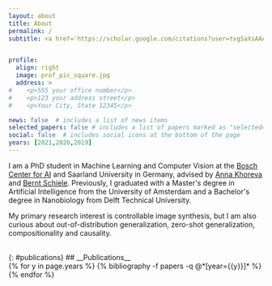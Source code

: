 ```yaml
---
layout: about
title: About
permalink: /
subtitle: <a href='https://scholar.google.com/citations?user=tvgSaXsAAAAJ&hl=en&oi=ao'>Scholar</a> | <a href='https://github.com/edgarschnfld'>GitHub</a> | <a href='https://www.linkedin.com/in/edgar-schoenfeld-4b259412b/'>LinkedIn</a> | <a href='https://twitter.com/schoenfeldedgar'>Twitter</a> | <a href='mailto:edgarschoenfeld@live.de'>Email</a>


profile:
  align: right
  image: prof_pic_square.jpg
  address: >
#    <p>555 your office number</p>
#    <p>123 your address street</p>
#    <p>Your City, State 12345</p>

news: false  # includes a list of news items
selected_papers: false # includes a list of papers marked as "selected={true}"
social: false  # includes social icons at the bottom of the page
years: [2021,2020,2019]
---
```


I am a PhD student in Machine Learning and Computer Vision at the [Bosch Center for AI](https://www.bosch-ai.com/) and Saarland University in Germany, advised by [Anna Khoreva](https://www.bosch-ai.com/research/researcher-pages/t_overviewpage_47.html) and [Bernt Schiele](https://www.mpi-inf.mpg.de/departments/computer-vision-and-machine-learning/people/bernt-schiele). Previously, I graduated with a Master's degree in Artificial Intelligence from the University of Amsterdam and a Bachelor's degree in Nanobiology from Delft Technical University.

My primary research interest is controllable image synthesis, but I am also curious about out-of-distribution generalization, zero-shot generalization, compositionality and causality.


<br />
{: #publications}
## __Publications__
<!-- _pages/publications.md -->
<div class="publications">
  {% for y in page.years %}
    {% bibliography -f papers -q @*[year={{y}}]* %}
  {% endfor %}
</div>
